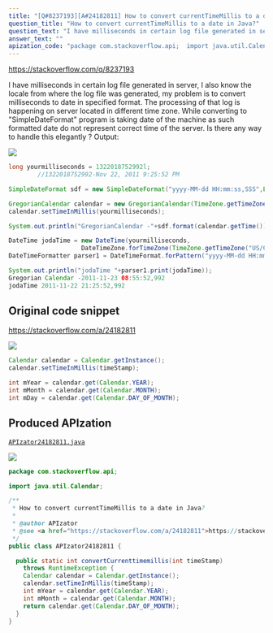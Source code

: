 ```yaml
---
title: "[Q#8237193][A#24182811] How to convert currentTimeMillis to a date in Java?"
question_title: "How to convert currentTimeMillis to a date in Java?"
question_text: "I have milliseconds in certain log file generated in server, I also know the locale from where the log file was generated, my problem is to convert milliseconds to date in specified format. The processing of that log is happening on server located in different time zone. While converting to \"SimpleDateFormat\" program is taking date of the machine as such formatted date do not represent correct time of the server. Is there any way to handle this elegantly ? Output:"
answer_text: ""
apization_code: "package com.stackoverflow.api;  import java.util.Calendar;  /**  * How to convert currentTimeMillis to a date in Java?  *  * @author APIzator  * @see <a href=\"https://stackoverflow.com/a/24182811\">https://stackoverflow.com/a/24182811</a>  */ public class APIzator24182811 {    public static int convertCurrenttimemillis(int timeStamp)     throws RuntimeException {     Calendar calendar = Calendar.getInstance();     calendar.setTimeInMillis(timeStamp);     int mYear = calendar.get(Calendar.YEAR);     int mMonth = calendar.get(Calendar.MONTH);     return calendar.get(Calendar.DAY_OF_MONTH);   } }"
---
```


https://stackoverflow.com/q/8237193

I have milliseconds in certain log file generated in server, I also know the locale from where the log file was generated, my problem is to convert milliseconds to date in specified format.
The processing of that log is happening on server located in different time zone. While converting to &quot;SimpleDateFormat&quot; program is taking date of the machine as such formatted date do not represent correct time of the server. Is there any way to handle this elegantly ?
Output:


<div class="code-logo"><img src="/stackoverflow.png" /></div>

```java
long yourmilliseconds = 1322018752992l;
        //1322018752992-Nov 22, 2011 9:25:52 PM 

SimpleDateFormat sdf = new SimpleDateFormat("yyyy-MM-dd HH:mm:ss,SSS",Locale.US);

GregorianCalendar calendar = new GregorianCalendar(TimeZone.getTimeZone("US/Central"));
calendar.setTimeInMillis(yourmilliseconds);

System.out.println("GregorianCalendar -"+sdf.format(calendar.getTime()));

DateTime jodaTime = new DateTime(yourmilliseconds, 
                    DateTimeZone.forTimeZone(TimeZone.getTimeZone("US/Central")));
DateTimeFormatter parser1 = DateTimeFormat.forPattern("yyyy-MM-dd HH:mm:ss,SSS");

System.out.println("jodaTime "+parser1.print(jodaTime));
Gregorian Calendar -2011-11-23 08:55:52,992
jodaTime 2011-11-22 21:25:52,992
```


## Original code snippet

https://stackoverflow.com/a/24182811



<div class="code-logo"><img src="/stackoverflow.png" /></div>

```java
Calendar calendar = Calendar.getInstance();
calendar.setTimeInMillis(timeStamp);

int mYear = calendar.get(Calendar.YEAR);
int mMonth = calendar.get(Calendar.MONTH);
int mDay = calendar.get(Calendar.DAY_OF_MONTH);
```

## Produced APIzation

[`APIzator24182811.java`](https://github.com/pasqualesalza/apization-temp-data/raw/master/search/APIzator24182811.java)

<div class="code-logo"><img src="/apizator.png" /></div>

```java
package com.stackoverflow.api;

import java.util.Calendar;

/**
 * How to convert currentTimeMillis to a date in Java?
 *
 * @author APIzator
 * @see <a href="https://stackoverflow.com/a/24182811">https://stackoverflow.com/a/24182811</a>
 */
public class APIzator24182811 {

  public static int convertCurrenttimemillis(int timeStamp)
    throws RuntimeException {
    Calendar calendar = Calendar.getInstance();
    calendar.setTimeInMillis(timeStamp);
    int mYear = calendar.get(Calendar.YEAR);
    int mMonth = calendar.get(Calendar.MONTH);
    return calendar.get(Calendar.DAY_OF_MONTH);
  }
}

```